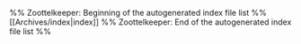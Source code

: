 %% Zoottelkeeper: Beginning of the autogenerated index file list  %%
 [[Archives/index|index]]
%% Zoottelkeeper: End of the autogenerated index file list  %%

